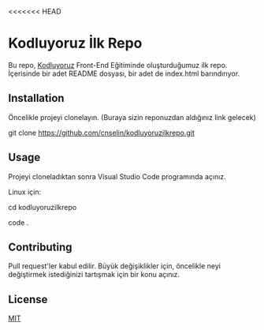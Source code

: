<<<<<<< HEAD
# Kodluyoruz İlk Repo

Bu repo, [Kodluyoruz](https://www.kodluyoruz.org/) Front-End Eğitiminde oluşturduğumuz ilk repo. İçerisinde bir adet README dosyası, bir adet de index.html barındırıyor.

## Installation

Öncelikle projeyi clonelayın. (Buraya sizin reponuzdan aldığınız link gelecek)


git clone https://github.com/cnselin/kodluyoruzilkrepo.git



## Usage

Projeyi cloneladıktan sonra Visual Studio Code programında açınız.

Linux için:

cd kodluyoruzilkrepo

code .


## Contributing

Pull request'ler kabul edilir. Büyük değişiklikler için, öncelikle neyi değiştirmek istediğinizi tartışmak için bir konu açınız.

## License

[MIT](https://choosealicense.com/licenses/mit/)

